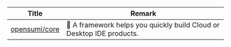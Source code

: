 | Title                             | Remark |
| --------- | ------ |
|[opensumi/core](https://github.com/opensumi/core)|🚀 A framework helps you quickly build Cloud or Desktop IDE products.|

